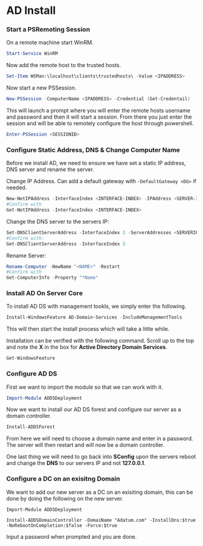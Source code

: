# AD Install

### Start a PSRemoting Session

On a remote machine start WinRM.

```powershell
Start-Service WinRM
```

Now add the remote host to the trusted hosts.

```powershell
Set-Item WSMan:\localhost\clients\trustedhosts\ -Value <IPADDRESS>
```

Now start a new PSSession.

```powershell
New-PSSession -ComputerName <IPADDRESS> -Credential (Get-Credentail)
```

This will launch a prompt where you will enter the remote hosts username and password and then it will start a session. From there you just enter the session and will be able to remotely configure the host through powershell.

```powershell
Enter-PSSession <SESSIONID>
```

### Configure Static Address, DNS & Change Computer Name

Before we install AD, we need to ensure we have set a static IP address, DNS server and rename the server. 

Change IP Address. Can add a default gateway with ```-DefaultGateway <DG>``` if needed.
```powershell
New-NetIPAddress -InterfaceIndex <INTERFACE-INDEX> -IPAddress <SERVER-IP> -PrefixLength <SUBNETMASK>
#Confirm with
Get-NetIPAddress -InterfaceIndex <INTERFACE-INDEX>
``` 
Change the DNS server to the servers IP:
```powershell
Set-DNSClientServerAddress -InterfaceIndex 3 -ServerAddresses <SERVERIP>
#Confirm with:
Get-DNSClientServerAddress -InterfaceIndex 3
``` 

Rename Server:
```powershell
Rename-Computer -NewName "<NAME>" -Restart
#Confirm with
Get-ComputerInfo -Property "*Name"
```


### Install AD On Server Core

To install AD DS with management tookls, we simply enter the following.

```powershell
Install-WindowsFeature AD-Domain-Services -IncludeManagementTools
```

This will then start the install process which will take a little while.

Installation can be verified with the following command. Scroll up to the top and note the **X** in the box for **Active Directory Domain Services**.

```powershell
Get-WindowsFeature
```

### Configure AD DS

First we want to import the module so that we can work with it.

```powershell
Import-Module ADDSDeployment
```

Now we want to install our AD DS forest and configure our server as a domain controller.

```powershell
Install-ADDSForest
```

From here we will need to choose a domain name and enter in a password. The server will then restart and will now be a domain controller.

One last thing we will need to go back into **SConfig** upon the servers reboot and change the **DNS** to our servers IP and not **127.0.0.1**.

### Configure a DC on an exisitng Domain

We want to add our new server as a DC on an exisiting domain, this can be done by doing the following on the new server.

```posh
Import-Module ADDSDeployment
```

```posh
Install-ADDSDomainController -DomaiName "Adatum.com" -InstallDns:$true -NoRebootOnCompletion:$false -Force:$true 
```

Input a password when prompted and you are done.


